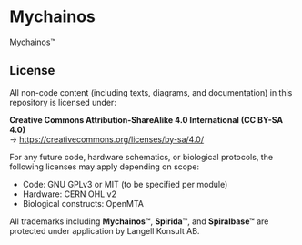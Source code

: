 # Mychainos
Mychainos™

## License

All non-code content (including texts, diagrams, and documentation) in this repository is licensed under:

**Creative Commons Attribution-ShareAlike 4.0 International (CC BY-SA 4.0)**  
→ https://creativecommons.org/licenses/by-sa/4.0/

For any future code, hardware schematics, or biological protocols, the following licenses may apply depending on scope:

- Code: GNU GPLv3 or MIT (to be specified per module)
- Hardware: CERN OHL v2
- Biological constructs: OpenMTA

All trademarks including **Mychainos™**, **Spirida™**, and **Spiralbase™** are protected under application by Langell Konsult AB.
